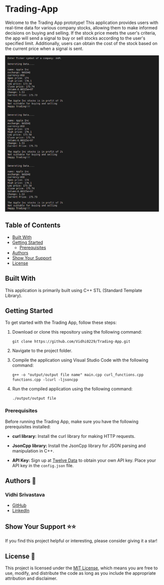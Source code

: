# Trading-App

Welcome to the Trading App prototype! This application provides users with real-time data for various company stocks, allowing them to make informed decisions on buying and selling. If the stock price meets the user's criteria, the app will send a signal to buy or sell stocks according to the user's specified limit. Additionally, users can obtain the cost of the stock based on the current price when a signal is sent.

![Screenshot](./output.png)

## Table of Contents
- [Built With](#built-with)
- [Getting Started](#getting-started)
  - [Prerequisites](#prerequisites)
- [Authors](#authors)
- [Show Your Support](#show-your-support)
- [License](#license)

## Built With

This application is primarily built using C++ STL (Standard Template Library).

## Getting Started

To get started with the Trading App, follow these steps:

1. Download or clone this repository using the following command:
   ```
   git clone https://github.com/Vidhi0229/Trading-App.git
   ```

2. Navigate to the project folder.

3. Compile the application using Visual Studio Code with the following command:
   ```
   g++ -o "output/output file name" main.cpp curl_functions.cpp functions.cpp -lcurl -ljsoncpp
   ```

4. Run the compiled application using the following command:
   ```
   ./output/output file
   ```

### Prerequisites

Before running the Trading App, make sure you have the following prerequisites installed:

- **curl library:** Install the curl library for making HTTP requests.

- **JsonCpp library:** Install the JsonCpp library for JSON parsing and manipulation in C++.

- **API Key:** Sign up at [Twelve Data](https://twelvedata.com/stocks) to obtain your own API key. Place your API key in the `config.json` file.

## Authors 👤

### Vidhi Srivastava

- [GitHub](https://github.com/Vidhi0229)
- [LinkedIn](https://www.linkedin.com/in/vidhisrivastava01/)

## Show Your Support ⭐️⭐️

If you find this project helpful or interesting, please consider giving it a star!

## License 📝

This project is licensed under the [MIT License](https://www.mit.edu/~amini/LICENSE.md), which means you are free to use, modify, and distribute the code as long as you include the appropriate attribution and disclaimer.